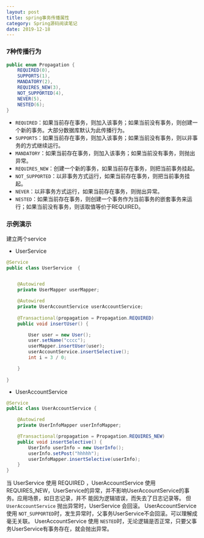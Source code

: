 ```yaml
---
layout: post
title: spring事务传播属性
category: Spring源码阅读笔记
date: 2019-12-18
---
```



### 7种传播行为
```java
public enum Propagation {
    REQUIRED(0),
    SUPPORTS(1),
    MANDATORY(2),
    REQUIRES_NEW(3),
    NOT_SUPPORTED(4),
    NEVER(5),
    NESTED(6);
}
```
* `REQUIRED`：如果当前存在事务，则加入该事务；如果当前没有事务，则创建一个新的事务。大部分数据库默认为此传播行为。
* `SUPPORTS`：如果当前存在事务，则加入该事务；如果当前没有事务，则以非事务的方式继续运行。
* `MANDATORY`：如果当前存在事务，则加入该事务；如果当前没有事务，则抛出异常。
* `REQUIRES_NEW`：创建一个新的事务，如果当前存在事务，则把当前事务挂起。
* `NOT_SUPPORTED`：以非事务方式运行，如果当前存在事务，则把当前事务挂起。
* `NEVER`：以非事务方式运行，如果当前存在事务，则抛出异常。
* `NESTED`：如果当前存在事务，则创建一个事务作为当前事务的嵌套事务来运行；如果当前没有事务，则该取值等价于REQUIRED。

### 示例演示
建立两个service 

- UserService
```java
@Service
public class UserService  {


    @Autowired
    private UserMapper userMapper;

    @Autowired
    private UserAccountService userAccountService;
    
    @Transactional(propagation = Propagation.REQUIRED)
    public void insertUser() {

        User user = new User();
        user.setName("cccc");
        userMapper.insertUser(user);
        userAccountService.insertSelective();
        int i = 3 / 0;

    }
    
}
```

- UserAccountService

```java
@Service
public class UserAccountService {

    @Autowired
    private UserInfoMapper userInfoMapper;

    @Transactional(propagation = Propagation.REQUIRES_NEW)
    public void insertSelective() {
        UserInfo userInfo = new UserInfo();
        userInfo.setPost("hhhhh");
        userInfoMapper.insertSelective(userInfo);
    }
}
```
当 UserService 使用 REQUIRED ，UserAccountService 使用 REQUIRES_NEW，UserService的异常，并不影响UserAccountService的事务。应用场景，如日志记录，并不
能因为逻辑错误，而失去了日志记录等。
但`UserAccountService` 抛出异常时，UserService 会回滚。
UserAccountService 使用 `NOT_SUPPORTED`时，发生异常时，父事务UserService不会回滚。可以理解成毫无关联。
UserAccountService 使用 `NESTED`时，无论逻辑是否正常，只要父事务UserService有事务存在，就会抛出异常。
